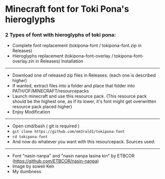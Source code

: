 Minecraft font for Toki Pona's hieroglyphs
===
### 2 Types of font with hieroglyphs of toki pona:
- Complete font replacement (tokipona-font / tokipona-font.zip in Releases)
- Hieroglyphs replacement (tokipona-font-overlay / tokipona-font-overlay.zin in Releases)
Installation
---
- Download one of released zip files in Releases. (each one is described higher)
- If wanted, extract files into a folder and place that folder into PATH/OF/MINECRAFT/resourcepacks
- Launch minecraft and use this resource pack. (This resource pack should be the highest one, as if its lower, it's font might get overwritten resource pack placed higher)
- Enjoy
Modification
---
- Open cmd/bash ( git is required )
- `git clone https://github.com/em3rald1/tokipona-font`
- `cd tokipona-font`
- And now do whatever you want with this resourcepack.
Sources used:
---
- Font "nasin nanpa" and "nasin nanpa lasina kin" by ETBCOR (https://github.com/ETBCOR/nasin-nanpa)
- Image by soweli Ken
- My dumbness